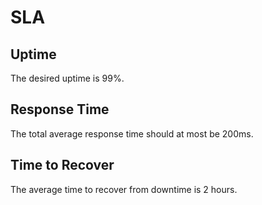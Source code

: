 # SLA

## Uptime
The desired uptime is 99%.

## Response Time
The total average response time should at most be 200ms.

## Time to Recover
The average time to recover from downtime is 2 hours.